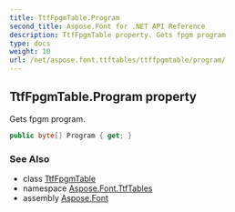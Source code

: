 ```yaml
---
title: TtfFpgmTable.Program
second_title: Aspose.Font for .NET API Reference
description: TtfFpgmTable property. Gets fpgm program
type: docs
weight: 10
url: /net/aspose.font.ttftables/ttffpgmtable/program/
---
```

## TtfFpgmTable.Program property

Gets fpgm program.

```csharp
public byte[] Program { get; }
```

### See Also

* class [TtfFpgmTable](../)
* namespace [Aspose.Font.TtfTables](../../ttffpgmtable/)
* assembly [Aspose.Font](../../../)


